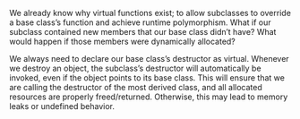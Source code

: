 We already know why virtual functions exist; to allow subclasses to override a base class’s function and achieve runtime polymorphism. What if our subclass contained new members that our base class didn’t have? What would happen if those members were dynamically allocated?

We always need to declare our base class’s destructor as virtual. Whenever we destroy an object, the subclass’s destructor will automatically be invoked, even if the object points to its base class. This will ensure that we are calling the destructor of the most derived class, and all allocated resources are properly freed/returned. Otherwise, this may lead to memory leaks or undefined behavior.